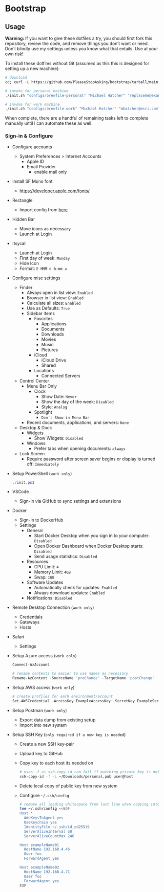 # Bootstrap

## Usage

**Warning:** If you want to give these dotfiles a try, you should first fork this repository, review the code, and remove things you don’t want or need. Don’t blindly use my settings unless you know what that entails. Use at your own risk!

To install these dotfiles without Git (assumed as this this is designed for setting up a new machine):

```bash
# download
cd; curl -L https://github.com/PleaseStopAsking/bootstrap/tarball/main | tar -xzv --strip-components 1

# invoke for personal machine
./init.sh "configs/brewfile-personal" "Michael Hatcher" "replaceme@example.com" "Michael MacBook Air"

# invoke for work machine
./init.sh "configs/brewfile-work" "Michael Hatcher" "mhatcher@esri.com"
```

When complete, there are a handful of remaining tasks left to complete manually until I can automate these as well.

### Sign-in & Configure

- Configure accounts
  - System Preferences > Internet Accounts
    - Apple ID
    - Email Provider
      - enable mail only

- Install SF Mono font
  - <https://developer.apple.com/fonts/>

- Rectangle
  - Import config from [here](/configs/RectangleConfig.json)

- Hidden Bar
  - Move icons as necessary
  - Launch at Login

- Itsycal
  - Launch at Login
  - First day of week: `Monday`
  - Hide Icon
  - Format: `E MMM d h:mm a`

- Configure misc settings
  - Finder
    - Always open in list view: `Enabled`
    - Browser in list view: `Enabled`
    - Calculate all sizes: `Enabled`
    - Use as Defaults: `True`
    - Sidebar Items
      - Favorites
        - Applications
        - Documents
        - Downloads
        - Movies
        - Music
        - Pictures
      - iCloud
        - iCloud Drive
        - Shared
      - Locations
        - Connected Servers
  - Control Center
    - Menu Bar Only
      - Clock
        - Show Date: `Never`
        - Show the day of the week: `Disabled`
        - Style: `Analog`
      - Spotlight
        - `Don't Show in Menu Bar`
    - Recent documents, applications, and servers: `None`
  - Desktop & Dock
    - Widgets
      - Show Widgets: `Disabled`
    - Windows
      - Prefer tabs when opening documents: `always`
  - Lock Screen
    - Require password after screen saver begins or display is turned off: `Immediately`

- Setup PowerShell (`work only`)

  ```powershell
  ./init.ps1
  ```

- VSCode
  - Sign-in via GitHub to sync settings and extensions

- Docker
  - Sign-in to DockerHub
  - Settings
    - General
      - Start Docker Desktop when you sign in to your computer: `Disabled`
      - Open Docker Dashboard when Docker Desktop starts: `Disabled`
      - Send usage statistics: `Disabled`
    - Resources
      - CPU Limit: `4`
      - Memory Limit: `4GB`
      - Swap: `1GB`
    - Software Updates
      - Automatically check for updates: `Enabled`
      - Always download updates: `Enabled`
    - Notifications: `Disabled`

- Remote Desktop Connection (`work only`)
  - Credentials
  - Gateways
  - Hosts

- Safari
  - Settings

- Setup Azure access (`work only`)

  ```powershell
  Connect-AzAccount

  # rename contexts to easier to use names as necessary
  Rename-AzContext -SourceName 'preChange' -TargetName 'postChange'

  ```

- Setup AWS access (`work only`)

  ```powershell
  # create profiles for each environment/account
  Set-AWSCredential -AccessKey ExampleAccessKey -SecretKey ExampleSecretKey -StoreAs <program_account_user>
  ```

- Setup Postman (`work only`)
  - Export data dump from existing setup
  - Import into new system

- Setup SSH Key (`only required if a new key is needed`)
  - Create a new SSH key-pair
  - Upload key to GitHub
  - Copy key to each host its needed on
  
    ```bash
    # uses -f as ssh-copy-id can fail if matching private key is not found beside public key
    ssh-copy-id -f -i ~/Downloads/personal.pub user@host
    ```

  - Delete local copy of public key from new system
  - Configure `~/.ssh/config`

    ```bash
    # remove all leading whitespace from last line when copying into terminal or will fail
    tee ~/.ssh/config <<EOF
    Host *
      AddKeysToAgent yes
      UseKeychain yes
      IdentityFile ~/.ssh/id_ed25519
      ServerAliveInterval 60
      ServerAliveCountMax 240
    
    Host exampleName01
      HostName 192.168.4.46
      User foo
      ForwardAgent yes

    Host exampleName02
      HostName 192.168.4.71
      User foo
      ForwardAgent yes
    EOF
    ```
